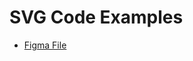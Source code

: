 # SVG Code Examples

- [Figma File](https://www.figma.com/file/pBawjjLhvVY6E13ESiwIZZ/Logos?node-id=1%3A23)
